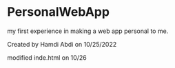 # PersonalWebApp
my first experience in making a web app personal to me.

Created by Hamdi Abdi on 10/25/2022

modified inde.html on 10/26